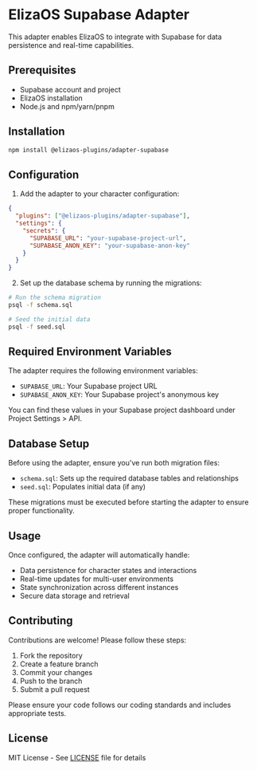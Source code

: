 # ElizaOS Supabase Adapter

This adapter enables ElizaOS to integrate with Supabase for data persistence and real-time capabilities.

## Prerequisites

- Supabase account and project
- ElizaOS installation
- Node.js and npm/yarn/pnpm

## Installation

```bash
npm install @elizaos-plugins/adapter-supabase
```

## Configuration

1. Add the adapter to your character configuration:

```json
{
  "plugins": ["@elizaos-plugins/adapter-supabase"],
  "settings": {
    "secrets": {
      "SUPABASE_URL": "your-supabase-project-url",
      "SUPABASE_ANON_KEY": "your-supabase-anon-key"
    }
  }
}
```

2. Set up the database schema by running the migrations:

```bash
# Run the schema migration
psql -f schema.sql

# Seed the initial data
psql -f seed.sql
```

## Required Environment Variables

The adapter requires the following environment variables:

- `SUPABASE_URL`: Your Supabase project URL
- `SUPABASE_ANON_KEY`: Your Supabase project's anonymous key

You can find these values in your Supabase project dashboard under Project Settings > API.

## Database Setup

Before using the adapter, ensure you've run both migration files:
- `schema.sql`: Sets up the required database tables and relationships
- `seed.sql`: Populates initial data (if any)

These migrations must be executed before starting the adapter to ensure proper functionality.

## Usage

Once configured, the adapter will automatically handle:
- Data persistence for character states and interactions
- Real-time updates for multi-user environments
- State synchronization across different instances
- Secure data storage and retrieval

## Contributing

Contributions are welcome! Please follow these steps:

1. Fork the repository
2. Create a feature branch
3. Commit your changes
4. Push to the branch
5. Submit a pull request

Please ensure your code follows our coding standards and includes appropriate tests.

## License

MIT License - See [LICENSE](LICENSE) file for details
